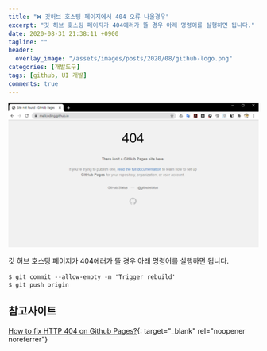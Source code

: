 ```yaml
---
title: "❌ 깃허브 호스팅 페이지에서 404 오류 나올경우"
excerpt: "깃 허브 호스팅 페이지가 404에러가 뜰 경우 아래 명령어를 실행하면 됩니다."
date: 2020-08-31 21:38:11 +0900
tagline: ""
header: 
  overlay_image: "/assets/images/posts/2020/08/github-logo.png"
categories: [개발도구]
tags: [github, UI 개발]
comments: true
---
```


![github page 404 error](/assets/images/posts/2020/08/github-page-404.PNG)

깃 허브 호스팅 페이지가 404에러가 뜰 경우 아래 명령어를 실행하면 됩니다.
```
$ git commit --allow-empty -m 'Trigger rebuild'
$ git push origin
```
## 참고사이트
[How to fix HTTP 404 on Github Pages?](https://stackoverflow.com/questions/11577147/how-to-fix-http-404-on-github-pages/45907768#45907768){: target="_blank" rel="noopener noreferrer"}
